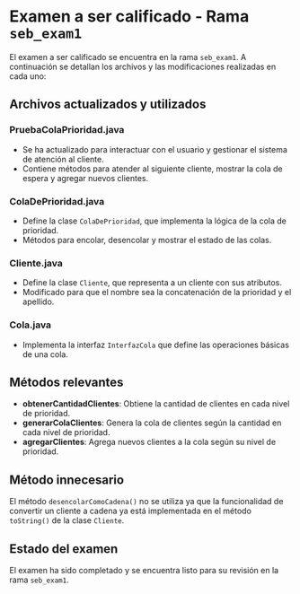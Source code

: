 # Examen a ser calificado - Rama `seb_exam1`

El examen a ser calificado se encuentra en la rama `seb_exam1`. A continuación se detallan los archivos y las modificaciones realizadas en cada uno:

## Archivos actualizados y utilizados

### PruebaColaPrioridad.java

- Se ha actualizado para interactuar con el usuario y gestionar el sistema de atención al cliente.
- Contiene métodos para atender al siguiente cliente, mostrar la cola de espera y agregar nuevos clientes.

### ColaDePrioridad.java

- Define la clase `ColaDePrioridad`, que implementa la lógica de la cola de prioridad.
- Métodos para encolar, desencolar y mostrar el estado de las colas.

### Cliente.java

- Define la clase `Cliente`, que representa a un cliente con sus atributos.
- Modificado para que el nombre sea la concatenación de la prioridad y el apellido.

### Cola.java

- Implementa la interfaz `InterfazCola` que define las operaciones básicas de una cola.

## Métodos relevantes

- **obtenerCantidadClientes**: Obtiene la cantidad de clientes en cada nivel de prioridad.
- **generarColaClientes**: Genera la cola de clientes según la cantidad en cada nivel de prioridad.
- **agregarClientes**: Agrega nuevos clientes a la cola según su nivel de prioridad.

## Método innecesario

El método `desencolarComoCadena()` no se utiliza ya que la funcionalidad de convertir un cliente a cadena ya está implementada en el método `toString()` de la clase `Cliente`.

## Estado del examen

El examen ha sido completado y se encuentra listo para su revisión en la rama `seb_exam1`.
